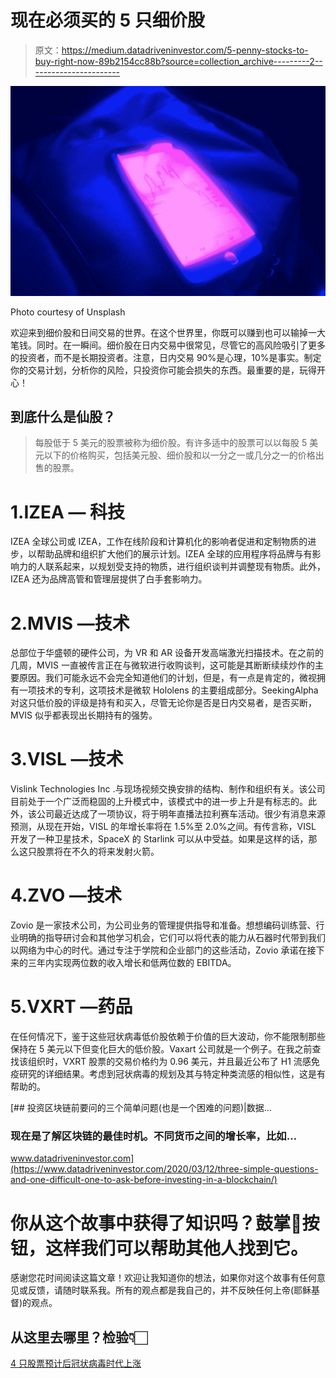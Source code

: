 # 现在必须买的 5 只细价股

> 原文：<https://medium.datadriveninvestor.com/5-penny-stocks-to-buy-right-now-89b2154cc88b?source=collection_archive---------2----------------------->

![](img/780d6e826c6f5d8df799e98a67a0f46d.png)

Photo courtesy of Unsplash

欢迎来到细价股和日间交易的世界。在这个世界里，你既可以赚到也可以输掉一大笔钱。同时。在一瞬间。细价股在日内交易中很常见，尽管它的高风险吸引了更多的投资者，而不是长期投资者。注意，日内交易 90%是心理，10%是事实。制定你的交易计划，分析你的风险，只投资你可能会损失的东西。最重要的是，玩得开心！

## 到底什么是仙股？

> 每股低于 5 美元的股票被称为细价股。有许多适中的股票可以以每股 5 美元以下的价格购买，包括美元股、细价股和以一分之一或几分之一的价格出售的股票。

# 1.IZEA — **科技**

IZEA 全球公司或 IZEA，工作在线阶段和计算机化的影响者促进和定制物质的进步，以帮助品牌和组织扩大他们的展示计划。IZEA 全球的应用程序将品牌与有影响力的人联系起来，以规划受支持的物质，进行组织谈判并调整现有物质。此外，IZEA 还为品牌高管和管理层提供了白手套影响力。

# 2.MVIS —技术

总部位于华盛顿的硬件公司，为 VR 和 AR 设备开发高端激光扫描技术。在之前的几周，MVIS 一直被传言正在与微软进行收购谈判，这可能是其断断续续炒作的主要原因。我们可能永远不会完全知道他们的计划，但是，有一点是肯定的，微视拥有一项技术的专利，这项技术是微软 Hololens 的主要组成部分。SeekingAlpha 对这只低价股的评级是持有和买入，尽管无论你是否是日内交易者，是否买断，MVIS 似乎都表现出长期持有的强势。

# 3.VISL —技术

Vislink Technologies Inc .与现场视频交换安排的结构、制作和组织有关。该公司目前处于一个广泛而稳固的上升模式中，该模式中的进一步上升是有标志的。此外，该公司最近达成了一项协议，将于明年直播法拉利赛车活动。很少有消息来源预测，从现在开始，VISL 的年增长率将在 1.5%至 2.0%之间。有传言称，VISL 开发了一种卫星技术，SpaceX 的 Starlink 可以从中受益。如果是这样的话，那么这只股票将在不久的将来发射火箭。

# 4.ZVO —技术

Zovio 是一家技术公司，为公司业务的管理提供指导和准备。想想编码训练营、行业明确的指导研讨会和其他学习机会，它们可以将代表的能力从石器时代带到我们以网络为中心的时代。通过专注于学院和企业部门的这些活动，Zovio 承诺在接下来的三年内实现两位数的收入增长和低两位数的 EBITDA。

# 5.VXRT —药品

在任何情况下，鉴于这些冠状病毒低价股依赖于价值的巨大波动，你不能限制那些保持在 5 美元以下但变化巨大的低价股。Vaxart 公司就是一个例子。在我之前查找该组织时，VXRT 股票的交易价格约为 0.96 美元，并且最近公布了 H1 流感免疫研究的详细结果。考虑到冠状病毒的规划及其与特定种类流感的相似性，这是有帮助的。

[](https://www.datadriveninvestor.com/2020/03/12/three-simple-questions-and-one-difficult-one-to-ask-before-investing-in-a-blockchain/) [## 投资区块链前要问的三个简单问题(也是一个困难的问题)|数据…

### 现在是了解区块链的最佳时机。不同货币之间的增长率，比如…

www.datadriveninvestor.com](https://www.datadriveninvestor.com/2020/03/12/three-simple-questions-and-one-difficult-one-to-ask-before-investing-in-a-blockchain/) 

# 你从这个故事中获得了知识吗？鼓掌👏按钮，这样我们可以帮助其他人找到它。

感谢您花时间阅读这篇文章！欢迎让我知道你的想法，如果你对这个故事有任何意见或反馈，请随时联系我。所有的观点都是我自己的，并不反映任何上帝(耶稣基督)的观点。

## 从这里去哪里？检验👇🏻
[4 只股票预计后冠状病毒时代上涨](https://medium.com/@drckangelo/4-stocks-projected-to-rise-post-coronavirus-era-7cf94a121453)